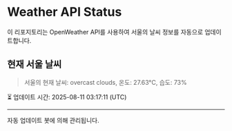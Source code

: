 
# Weather API Status

이 리포지토리는 OpenWeather API를 사용하여 서울의 날씨 정보를 자동으로 업데이트합니다.

## 현재 서울 날씨
> 서울의 현재 날씨: overcast clouds, 온도: 27.63°C, 습도: 73%

⏳ 업데이트 시간: 2025-08-11 03:17:11 (UTC)

---
자동 업데이트 봇에 의해 관리됩니다.
